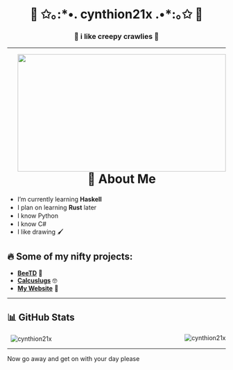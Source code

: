 <h1 align="center">🌷 ✩｡:*•. cynthion21x .•*:｡✩ 🌷</h1>
<h3 align="center">🐛 i like creepy crawlies 🐛</h3>

---

<img align="right" src="https://github.com/Cynthion21x/Cynthion21x/assets/61597736/a94cd1f1-d37c-4883-b348-8dae90138640" height=270 width=480>

<div id="user-content-toc">
  <ul align="center" style="list-style: none;">
    <summary>
      <h1>👋 About Me</h1>
    </summary>
  </ul>
</div>

- I’m currently learning **Haskell** <img src="https://github.com/user-attachments/assets/6d02a65f-2063-46f2-8afe-711fd59ffac8" height=16>
- I plan on learning **Rust** later <img src="https://rustacean.net/assets/cuddlyferris.svg" height=16>
- I know Python <img src="https://github.com/user-attachments/assets/0599580c-91a8-4976-864c-84454f45c89a" height=16>
- I know C# <img src="https://upload.wikimedia.org/wikipedia/commons/thumb/b/bd/Logo_C_sharp.svg/1820px-Logo_C_sharp.svg.png" height=16>
- I like drawing 🖌️

## 🔥 Some of my nifty projects:

- [**BeeTD**](https://github.com/cynthion21x/BeeTD) 🐝
- [**Calcuslugs**](https://github.com/cynthion21x/Calcuslugs) 🤓
- [**My Website**](https://cynthion21x.github.io/website/index.html) 📝

---

## 📊 GitHub Stats

<img align="right" src="https://github-readme-stats.vercel.app/api?username=cynthion21x&show_icons=true&theme=cobalt&locale=en" alt="cynthion21x" />

&nbsp;&nbsp;<img align="center" src="https://github-readme-stats.vercel.app/api/top-langs?username=cynthion21x&show_icons=true&theme=cobalt&locale=en" alt="cynthion21x" />

---

Now go away and get on with your day please
